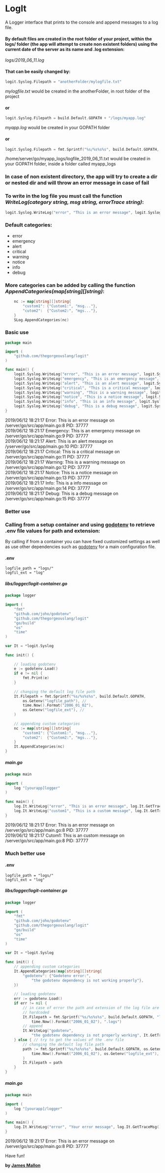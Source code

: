 # LogIt

A Logger interface that prints to the console and append messages to a log file. 

#### By default files are created in the root folder of your project, within the logs/ folder (the app will attempt to create non existent folders) using the current date of the server as its name and .log extension:
*logs/2019_06_11.log* 

#### That can be easily changed by:
```Go
logit.Syslog.Filepath = "anotherFolder/mylogfile.txt"
```
*mylogfile.txt* would be created in the anotherFolder, in root folder of the project
#### or 
````Go
logit.Syslog.Filepath = build.Default.GOPATH + "/logs/myapp.log"
````
*myapp.log* would be created in your GOPATH folder
#### or
```Go
logit.Syslog.Filepath = fmt.Sprintf("%s/%s%s%s", build.Default.GOPATH, "myapp_logs/logfile_", time.Now().Format("2006_01_02"), ".txt")
```
/home/server/go/myapp_logs/logfile_2019_06_11.txt would be created in your GOPATH folder, inside a folder called myapp_logs

### In case of non existent directory, the app will try to create a dir or nested dir and will throw an error message in case of fail

### To write in the log file you must call the function *WriteLog(category string, msg string, errorTrace string)*:
```Go
logit.Syslog.WriteLog("error", "This is an error message", logit.Syslog.GetTraceMsg())
```

### Default categories:
- error
- emergency
- alert
- critical
- warning
- notice
- info
- debug

### More categories can be added by calling the function *AppendCategories(map[string][]string)*:
```Go
    nc := map[string][]string{                                                                                      
        "custom1": {"Custom1:", "msg..."},                                                                          
        "cutom2":  {"Custom2:", "mgs..."},                                                                          
    }                                                                                                               
    SLog.AppendCategories(nc)         
```

### Basic use 
```Go
package main

import (
    "github.com/thegorgeouslang/logit"
)

func main() {
    logit.Syslog.WriteLog("error", "This is an error message", logit.Syslog.GetTraceMsg())
    logit.Syslog.WriteLog("emergency", "This is an emergency message", logit.Syslog.GetTraceMsg())
    logit.Syslog.WriteLog("alert", "This is an alert message", logit.Syslog.GetTraceMsg())
    logit.Syslog.WriteLog("critical", "This is a critical message", logit.Syslog.GetTraceMsg())
    logit.Syslog.WriteLog("warning", "This is a warning message", logit.Syslog.GetTraceMsg())
    logit.Syslog.WriteLog("notice", "This is a notice message", logit.Syslog.GetTraceMsg())
    logit.Syslog.WriteLog("info", "This is an info message", logit.Syslog.GetTraceMsg())
    logit.Syslog.WriteLog("debug", "This is a debug message", logit.Syslog.GetTraceMsg())
}
```

2019/06/12 18:21:17 Error: This is an error message on /server/go/src/app/main.go:8 PID: 37777   
2019/06/12 18:21:17 Emergency: This is an emergency message on /server/go/src/app/main.go:9 PID: 37777   
2019/06/12 18:21:17 Alert: This is an alert message on /yserver/go/src/app/main.go:10 PID: 37777   
2019/06/12 18:21:17 Critical: This is a critical message on /server/go/src/app/main.go:11 PID: 37777    
2019/06/12 18:21:17 Warning: This is a warning message on /server/go/src/app/main.go:12 PID: 37777   
2019/06/12 18:21:17 Notice: This is a notice message on /server/go/src/app/main.go:13 PID: 37777    
2019/06/12 18:21:17 Info: This is a info message on /server/go/src/app/main.go:14 PID: 37777    
2019/06/12 18:21:17 Debug: This is a debug message on /server/go/src/app/main.go:15 PID: 37777    


### Better use
### Calling from a setup container and using [godotenv] to retrieve .env file values for path and extension:
By calling if from a container you can have fixed customized settings as well as use other dependencies such as [godotenv] for a main configuration file. 
#### .env
```
logfile_path = "logs/"
logfil_ext = "log"
```

##### libs/logger/logit-container.go
```Go
package logger                                                                                                      
                                                                                                                    
import (                                                                                                            
    "fmt"                                                                                                           
    "github.com/joho/godotenv"                                                                                      
    "github.com/thegorgeouslang/logit"                                                                              
    "go/build"                                                                                                      
    "os"                                                                                                            
    "time"                                                                                                          
)                                                                                                                   
                                                                                                                    
var It = *logit.Syslog                                                                                              
                                                                                                                    
func init() {                                                                                                       
                                                                                                                    
    // loading godotenv                                                                                             
    e := godotenv.Load()                                                                                            
    if e != nil {                                                                                                   
        fmt.Print(e)                                                                                                
    }                                                                                                               
                                                                                                                    
    // changing the default log file path                                                                           
    It.Filepath = fmt.Sprintf("%s/%s%s%s", build.Default.GOPATH,                    
        os.Getenv("logfile_path"), //                                                                               
        time.Now().Format("2006_01_02"),                                                                            
        os.Getenv("logfile_ext"), //                                                                                
    )                                                                                                               
                                                                                                                    
    // appending custom categories                                                                                  
    nc := map[string][]string{                                                                                      
        "custom1": {"Custom1:", "msg..."},                                                                          
        "cutom2":  {"Custom2:", "mgs..."},                                                                          
    }                                                                                                               
    It.AppendCategories(nc)                                                                                       
}                                                                                                           
```
##### main.go
```Go
package main                                                                                                        
                                                                                                                    
import (                                                                                                            
    log "[yourapp]logger"                                                                                         
)                                                                                                                   
                                                                                                                    
func main() {                      
    log.It.WriteLog("error", "This is an error message", log.It.GetTraceMsg()) 
    log.It.WriteLog("custom1", "This is a custom message", log.It.GetTraceMsg()) 
}
```
2019/06/12 18:21:17 Error: This is an error message on /server/go/src/app/main.go:8 PID: 37777   
2019/06/12 18:21:17 Cutom1: This is an custom message on /server/go/src/app/main.go:8 PID: 37777    

### Much better use
#### .env
```
logfile_path = "logs/"
logfil_ext = "log"
```

##### libs/logger/logit-container.go
```Go
package logger                                                                       
                                                                                                                    
import (                                                                                                            
    "fmt"                                                                                                           
    "github.com/joho/godotenv"                                                                                      
    "github.com/thegorgeouslang/logit"                                                                              
    "go/build"                                                                                                      
    "os"                                                                                                            
    "time"                                                                                                          
)                                                                                                                   
                                                                                                                    
var It = *logit.Syslog                                                                                              
                                                                                                                    
func init() {                                                                                                       
    // appending custom categories                                                                                  
    It.AppendCategories(map[string][]string{                                                                        
        "godotenv": {"Godotenv error:",                                                                             
            "the godotenv dependency is not working properly"},                      
    })                                                                                                              
                                                                                                                    
    // loading godotenv                                                                                             
    err := godotenv.Load()                                                                                          
    if err != nil {                                                                                                 
        // in case of error the path and extension of the log file are being         
        // hardcoded                                                                                                
        It.Filepath = fmt.Sprintf("%s/%s%s%s", build.Default.GOPATH, "logs/",        
            time.Now().Format("2006_01_02"), ".logs")                                                               
        // append                                                                                                   
        It.WriteLog("godotenv",                                                                                     
            "the godotenv dependency is not properly working", It.GetTraceMsg())     
    } else { // try to get the values of the .env file                               
        // changing the default log file path                                                                       
        path := fmt.Sprintf("%s/%s%s%s", build.Default.GOPATH, os.Getenv("logfile_path"),
            time.Now().Format("2006_01_02"), os.Getenv("logfile_ext"),               
        )                                                                                                           
        It.Filepath = path                                                                                          
    }                                                                                                               
}  
```
##### main.go
```Go
package main                                                                                                        
                                                                                                                    
import (                                                                                                            
    log "[yourapp]/logger"                                                                                         
)                                                                                                                   
                                                                                                                    
func main() {                                                            
    log.It.WriteLog("error", "Your error message", log.It.GetTraceMsg()) 
}
```
2019/06/12 18:21:17 Error: This is an error message on /server/go/src/app/main.go:8 PID: 37777   

Have fun!

**by [James Mallon]**

[James Mallon]: <https://www.linkedin.com/in/thiago-mallon/>
[godotenv]: <https://github.com/joho/godotenv>
